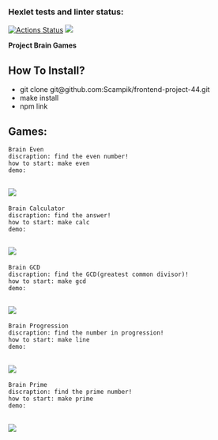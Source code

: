 ### Hexlet tests and linter status:
[![Actions Status](https://github.com/Scampik/frontend-project-44/workflows/hexlet-check/badge.svg)](https://github.com/Scampik/frontend-project-44/actions)
<a href="https://codeclimate.com/github/Scampik/frontend-project-44/maintainability"><img src="https://api.codeclimate.com/v1/badges/3b3753ccb4ea11b15e30/maintainability" /></a>

<strong> Project Brain Games </strong>

How To Install? 
---
<ul>
<li>git clone git@github.com:Scampik/frontend-project-44.git</li>
<li>make install</li>
<li>npm link</li>
</ul>

Games:
------------------------------------------------------
    Brain Even
    discraption: find the even number!
    how to start: make even
    demo:
<a href="https://asciinema.org/a/5fNlG2UFWCf4TAv77Y32jp6yn" target="_blank"><img src="https://asciinema.org/a/5fNlG2UFWCf4TAv77Y32jp6yn.svg" /></a>
------------------------------------------------------
    Brain Calculator
    discraption: find the answer!
    how to start: make calc
    demo: 
<a href="https://asciinema.org/a/svZQ4GIE2a8CjGqKLVMT8Qt56" target="_blank"><img src="https://asciinema.org/a/svZQ4GIE2a8CjGqKLVMT8Qt56.svg" /></a>
------------------------------------------------------
    Brain GCD
    discraption: find the GCD(greatest common divisor)!
    how to start: make gcd
    demo:
<a href="https://asciinema.org/a/omkOHjyBUZEMrUcsU9zVvZQFz" target="_blank"><img src="https://asciinema.org/a/omkOHjyBUZEMrUcsU9zVvZQFz.svg" /></a>
------------------------------------------------------
    Brain Progression
    discraption: find the number in progression!
    how to start: make line
    demo:
<a href="https://asciinema.org/a/2z4dkVf2KY3O0HA3U0AeJbJVV" target="_blank"><img src="https://asciinema.org/a/2z4dkVf2KY3O0HA3U0AeJbJVV.svg" /></a>
------------------------------------------------------
    Brain Prime
    discraption: find the prime number!
    how to start: make prime
    demo:
<a href="https://asciinema.org/a/SDpkHxcTlqfvDt7MV01BCV79S" target="_blank"><img src="https://asciinema.org/a/SDpkHxcTlqfvDt7MV01BCV79S.svg" /></a>
------------------------------------------------------